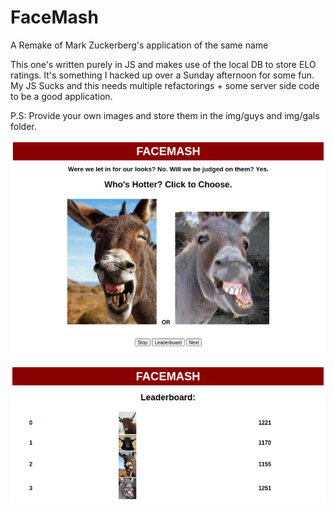 # FaceMash
A Remake of Mark Zuckerberg's application of the same name

This one's written purely in JS and makes use of the local DB to store ELO ratings. It's something I hacked up over a Sunday afternoon for some fun. My JS Sucks and this needs multiple refactorings + some server side code to be a good application.

P.S: Provide your own images and store them in the img/guys and img/gals folder.

![left one is prettier :P](facemash.png)

![groundbreaking revolutionary ELO ranking technology](facemash_leaderboard.png)
